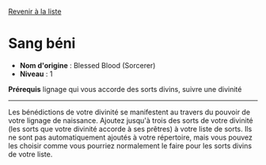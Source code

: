 [Revenir à la liste](..)

# Sang béni

 * **Nom d'origine** : Blessed Blood (Sorcerer)
 * **Niveau** : 1


<p><span id="ctl00_MainContent_DetailedOutput"><strong>Prérequis</strong> lignage qui vous accorde des sorts divins, suivre une divinité<br></span></p>
<hr>
<p>Les bénédictions de votre divinité se manifestent au travers du pouvoir de votre lignage de naissance. Ajoutez jusqu'à trois des sorts de votre divinité (les sorts que votre divinité accorde à ses prêtres) à votre liste de sorts. Ils ne sont pas automatiquement ajoutés à votre répertoire, mais vous pouvez les choisir comme vous pourriez normalement le faire pour les sorts divins de votre liste.&nbsp;</p>